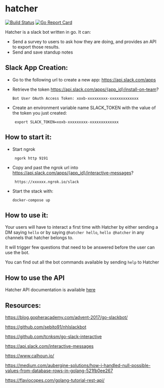 # hatcher	

[![Build Status](https://travis-ci.com/matthieudolci/hatcher.svg?branch=master)](https://travis-ci.com/matthieudolci/hatcher) [![Go Report Card](https://goreportcard.com/badge/github.com/matthieudolci/hatcher)](https://goreportcard.com/report/github.com/matthieudolci/hatcher)

Hatcher is a slack bot written in go. It can:

- Send a survey to users to ask how they are doing, and provides an API to export those results.
- Send and save standup notes 

## Slack App Creation:

- Go to the following url to create a new app: https://api.slack.com/apps
- Retrieve the token https://api.slack.com/apps/{app_id}/install-on-team?

    ```Bot User OAuth Access Token: xoxb-xxxxxxxxx-xxxxxxxxxxxxx```

- Create an environment variable name SLACK_TOKEN with the value of the token you just created:

    ``` export SLACK_TOKEN=xoxb-xxxxxxxxx-xxxxxxxxxxxxx```

## How to start it:

- Start ngrok

    ``` ngork http 9191```

- Copy and past the ngrok url into https://api.slack.com/apps/{app_id}/interactive-messages?

    ``` https://xxxxxx.ngrok.io/slack```

- Start the stack with:

    ```docker-compose up```

## How to use it:

Your users will have to interact a first time with Hatcher by either sending a DM saying `hello` or by saying `@hatcher hello`, `hello @hatcher` in any channels that hatcher belongs to.

It will trigger few questions that need to be answered before the user can use the bot.

You can find out all the bot commands available by sending `help` to Hatcher

## How to use the API
Hatcher API documentation is available [here](https://documenter.getpostman.com/view/3454833/RWM9uVgF) 

## Resources:
https://blog.gopheracademy.com/advent-2017/go-slackbot/

https://github.com/sebito91/nhlslackbot

https://github.com/tcnksm/go-slack-interactive

https://api.slack.com/interactive-messages

https://www.calhoun.io/

https://medium.com/aubergine-solutions/how-i-handled-null-possible-values-from-database-rows-in-golang-521fb0ee267

https://flaviocopes.com/golang-tutorial-rest-api/
